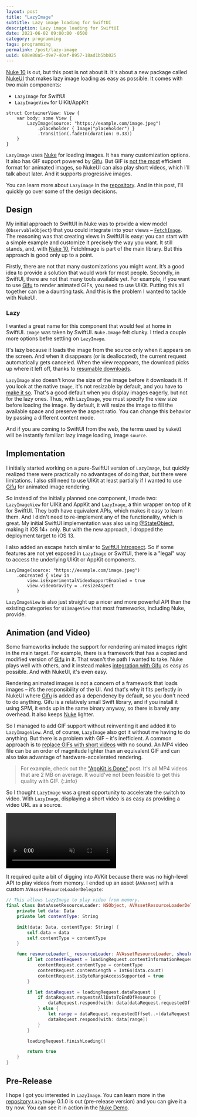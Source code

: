 ```yaml
---
layout: post
title: "LazyImage"
subtitle: Lazy image loading for SwiftUI
description: Lazy image loading for SwiftUI
date: 2021-06-02 09:00:00 -0500
category: programming
tags: programming
permalink: /post/lazy-image
uuid: 608e88a5-d9e7-40af-8957-18ad1b5bb025
---
```


[Nuke 10](https://github.com/kean/Nuke/releases/tag/10.0.0) is out, but this post is not about it. It's about a new package called [NukeUI](https://github.com/kean/NukeUI) that makes lazy image loading as easy as possible. It comes with two main components:

- `LazyImage` for SwiftUI
- `LazyImageView` for UIKit/AppKit

<div class="language-swift highlighter-rouge"><div class="highlight"><pre class="highlight"><code><span class="kd">struct</span> <span class="kt">ContainerView</span><span class="p">:</span> <span class="kt">View</span> <span class="p">{</span>
    <span class="k">var</span> <span class="nv">body</span><span class="p">:</span> <span class="k">some</span> <span class="kt">View</span> <span class="p">{</span>
        <span class="kt">LazyImage</span><span class="p">(</span><span class="nv">source</span><span class="p">:</span> <span class="s">"https://example.com/image.jpeg"</span><span class="p">)</span>
            <span class="o">.</span><span class="kt">placeholder</span> <span class="p">{</span> <span class="kt">Image</span><span class="p">(</span><span class="s">"placeholder"</span><span class="p">)</span> <span class="p">}</span>
            <span class="o">.</span><span class="kt">transition</span><span class="p">(</span><span class="o">.</span><span class="kt">fadeIn</span><span class="p">(</span><span class="nv">duration</span><span class="p">:</span> <span class="mf">0.33</span><span class="p">))</span>
    <span class="p">}</span>
<span class="p">}</span>
</code></pre></div></div>

`LazyImage` uses [Nuke](https://github.com/kean/Nuke) for loading images. It has many customization options. It also has GIF support powered by [Gifu](https://github.com/kaishin/Gifu). But GIF is [not the most](https://web.dev/replace-gifs-with-videos/) efficient format for animated images, so NukeUI can also play short videos, which I’ll talk about later. And it supports progressive images.

You can learn more about `LazyImage` in the [repository](https://github.com/kean/NukeUI). And in this post, I'll quickly go over some of the design decisions.

## Design

My initial approach to SwiftUI in Nuke was to provide a view model (`ObservableObject`) that you could integrate into your views – [`FetchImage`](/post/introducing-fetch-image). The reasoning was that creating views in SwiftUI is easy: you can start with a simple example and customize it precisely the way you want. It still stands, and, with [Nuke 10](https://github.com/kean/Nuke/releases/tag/10.0.0), FetchImage is part of the main library. But this approach is good only up to a point.

Firstly, there are not that many customizations you might want. It’s a good idea to provide a solution that would work for most people. Secondly, in SwiftUI, there are not that many tools available yet. For example, if you want to use [Gifu](https://github.com/kaishin/Gifu) to render animated GIFs, you need to use UIKit. Putting this all together can be a daunting task. And this is the problem I wanted to tackle with NukeUI.

### Lazy

I wanted a great name for this component that would feel at home in SwiftUI. `Image` was taken by SwiftUI. `Nuke.Image` felt clunky. I tried a couple more options befre settling on `LazyImage`.

It's lazy because it loads the image from the source only when it appears on the screen. And when it disappears (or is deallocated), the current request automatically gets canceled. When the view reappears, the download picks up where it left off, thanks to [resumable downloads](https://kean.blog/post/resumable-downloads). 

`LazyImage` also doesn't know the size of the image before it downloads it. If you look at the native `Image`, it's not resizable by default, and you have to [make it so](https://developer.apple.com/documentation/swiftui/image/resizable(capinsets:resizingmode:)). That's a good default when you display images eagerly, but not for the lazy ones. Thus, with `LazyImage`, you must specify the view size before loading the image. By default, it will resize the image to fill the available space and preserve the aspect ratio. You can change this behavior by passing a different content mode.

And if you are coming to SwiftUI from the web, the terms used by `NukeUI` will be instantly familiar: lazy image loading, image `source`.

## Implementation

I initially started working on a pure-SwiftUI version of `LazyImage`, but quickly realized there were practically no advantages of doing that, but there were limitations. I also still need to use UIKit at least partially if I wanted to use [Gifu](https://github.com/kaishin/Gifu) for animated image rendering.

So instead of the initially planned one component, I made two: `LazyImageView` for UIKit and AppKit and `LazyImage`, a thin wrapper on top of it for SwiftUI. They both have equivalent APIs, which makes it easy to learn them. And I didn't need to re-implement any of the functionality, which is great. My initial SwiftUI implementation was also using [@StateObject](https://developer.apple.com/documentation/swiftui/stateobject), making it iOS 14+ only. But with the new approach, I dropped the deployment target to iOS 13.

I also added an escape hatch similar to [SwiftUI Introspect](https://github.com/siteline/SwiftUI-Introspect). So if some features are not yet exposed in `LazyImage` or SwiftUI, there is a "legal" way to access the underlying UIKit or AppKit components.

<div class="language-swift highlighter-rouge"><div class="highlight"><pre class="highlight"><code><span class="kt">LazyImage</span><span class="p">(</span><span class="nv">source</span><span class="p">:</span> <span class="s">"https://example.com/image.jpeg"</span><span class="p">)</span>
    <span class="o">.</span><span class="kt">onCreated</span> <span class="p">{</span> <span class="n">view</span> <span class="k">in</span> 
        <span class="n">view</span><span class="o">.</span><span class="kt">isExperimentalVideoSupportEnabled</span> <span class="o">=</span> <span class="kc">true</span>
        <span class="n">view</span><span class="o">.</span><span class="kt">videoGravity</span> <span class="o">=</span> <span class="o">.</span><span class="kt">resizeAspect</span>
    <span class="p">}</span>
</code></pre></div></div>

`LazyImageView` is also just straight up a nicer and more powerful API than the existing categories for `UIImageView` that most frameworks, including Nuke, provide.

## Animation (and Video)

Some frameworks include the support for rendering animated images right in the main target. For example, there is a framework that has a copied and modified version of [Gifu](https://github.com/kaishin/Gifu) in it. That wasn't the path I wanted to take. Nuke plays well with others, and it instead makes [integration with Gifu](https://kean.blog/nuke/guides/image-formats#gif) as easy as possible. And with NukeUI, it's even easy.

Rendering animated images is not a concern of a framework that loads images – it’s the responsibility of the UI.  And that's why it fits perfectly in NukeUI where [Gifu](https://github.com/kaishin/Gifu) is added as a dependency by default, so you don't need to do anything. Gifu is a relatively small Swift library, and if you install it using SPM, it ends up in the same binary anyway, so there is barely any overhead. It also keeps [Nuke](https://github.com/kean/Nuke) lighter.

So I managed to add GIF support without reinventing it and added it to `LazyImageView`. And, of course, `LazyImage` also got it without me having to do anything. But there is a problem with GIF – it's inefficient. A common approach is to [replace GIFs with short videos](https://web.dev/replace-gifs-with-videos/) with no sound. An MP4 video file can be an order of magnitude lighter than an equivalent GIF and can also take advantage of hardware-accelerated rendering. 

> For example, check out the ["AppKit is Done"](/post/appkit-is-done) post. It's all MP4 videos that are 2 MB on average. It would've not been feasible to get this quality with GIF.
{:.info}

So I thought `LazyImage` was a great opportunity to accelerate the switch to video. With `LazyImage`, displaying a short video is as easy as providing a video URL as a source.

<div class="BlogVideo NewScreenshot">
<video autoplay loop muted playsinline preload="auto">
  <source src="{{ site.url }}/videos/lazy-image.mp4" type="video/mp4">
</video>
</div>

It required quite a bit of digging into AVKit because there was no high-level API to play videos from memory. I ended up an asset (`AVAsset`) with a custom `AVAssetResourceLoaderDelegate`:

```swift
// This allows LazyImage to play video from memory.
final class DataAssetResourceLoader: NSObject, AVAssetResourceLoaderDelegate {
    private let data: Data
    private let contentType: String

    init(data: Data, contentType: String) {
        self.data = data
        self.contentType = contentType
    }

    func resourceLoader(_ resourceLoader: AVAssetResourceLoader, shouldWaitForLoadingOfRequestedResource loadingRequest: AVAssetResourceLoadingRequest) -> Bool {
        if let contentRequest = loadingRequest.contentInformationRequest {
            contentRequest.contentType = contentType
            contentRequest.contentLength = Int64(data.count)
            contentRequest.isByteRangeAccessSupported = true
        }

        if let dataRequest = loadingRequest.dataRequest {
            if dataRequest.requestsAllDataToEndOfResource {
                dataRequest.respond(with: data[dataRequest.requestedOffset...])
            } else {
                let range = dataRequest.requestedOffset..<(dataRequest.requestedOffset + Int64(dataRequest.requestedLength))
                dataRequest.respond(with: data[range])
            }
        }

        loadingRequest.finishLoading()

        return true
    }
}
```

## Pre-Release

I hope I got you interested in `LazyImage`. You can learn more in the [repository](https://github.com/kean/NukeUI).`LazyImage` 0.1.0 is out (pre-release version) and you can give it a try now. You can see it in action in the [Nuke Demo](https://github.com/kean/NukeDemo).

